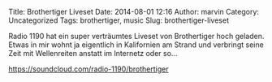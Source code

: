 Title: Brothertiger Liveset
Date: 2014-08-01 12:16
Author: marvin
Category: Uncategorized
Tags: brothertiger, music
Slug: brothertiger-liveset

Radio 1190 hat ein super verträumtes Liveset von Brothertiger hoch
geladen. Etwas in mir wohnt ja eigentlich in Kalifornien am Strand und
verbringt seine Zeit mit Wellenreiten anstatt im Internetz oder so...

https://soundcloud.com/radio-1190/brothertiger

